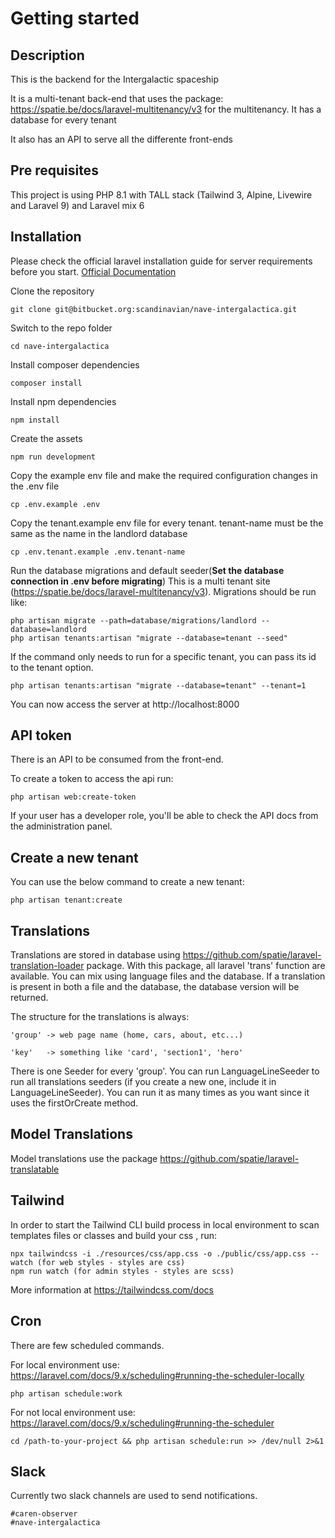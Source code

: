 # Getting started

## Description
This is the backend for the Intergalactic spaceship

It is a multi-tenant back-end that uses the package: https://spatie.be/docs/laravel-multitenancy/v3 for the multitenancy. It has a database for every tenant

It also has an API to serve all the differente front-ends

## Pre requisites
This project is using PHP 8.1 with TALL stack (Tailwind 3, Alpine, Livewire and Laravel 9) and Laravel mix 6

## Installation

Please check the official laravel installation guide for server requirements before you start. [Official Documentation](https://laravel.com/docs/8.x/installation)

Clone the repository

    git clone git@bitbucket.org:scandinavian/nave-intergalactica.git

Switch to the repo folder

    cd nave-intergalactica

Install composer dependencies

    composer install

Install npm dependencies

    npm install

Create the assets

    npm run development

Copy the example env file and make the required configuration changes in the .env file

    cp .env.example .env

Copy the tenant.example env file for every tenant. tenant-name must be the same as the name in the landlord database

    cp .env.tenant.example .env.tenant-name

Run the database migrations and default seeder(**Set the database connection in .env before migrating**)
This is a multi tenant site (https://spatie.be/docs/laravel-multitenancy/v3). Migrations should be run like:

    php artisan migrate --path=database/migrations/landlord --database=landlord
    php artisan tenants:artisan "migrate --database=tenant --seed"

If the command only needs to run for a specific tenant, you can pass its id to the tenant option.

    php artisan tenants:artisan "migrate --database=tenant" --tenant=1

You can now access the server at http://localhost:8000

## API token 

There is an API to be consumed from the front-end.

To create a token to access the api run:

    php artisan web:create-token

If your user has a developer role, you'll be able to check the API docs from the administration panel.

## Create a new tenant

You can use the below command to create a new tenant:

    php artisan tenant:create

## Translations

Translations are stored in database using https://github.com/spatie/laravel-translation-loader package. With this package, all laravel 'trans' function are available. You can mix using language files and the database. If a translation is present in both a file and the database, the database version will be returned.

The structure for the translations is always:

    'group' -> web page name (home, cars, about, etc...)

    'key'   -> something like 'card', 'section1', 'hero'

There is one Seeder for every 'group'. You can run LanguageLineSeeder to run all translations seeders (if you create a new one, include it in LanguageLineSeeder). You can run it as many times as you want since it uses the firstOrCreate method.

## Model Translations

Model translations use the package https://github.com/spatie/laravel-translatable

## Tailwind

In order to start the Tailwind CLI build process in local environment to scan templates files or classes and build your css , run: 

    npx tailwindcss -i ./resources/css/app.css -o ./public/css/app.css --watch (for web styles - styles are css)
    npm run watch (for admin styles - styles are scss)

More information at https://tailwindcss.com/docs

## Cron

There are few scheduled commands.

For local environment use: https://laravel.com/docs/9.x/scheduling#running-the-scheduler-locally

    php artisan schedule:work

For not local environment use: https://laravel.com/docs/9.x/scheduling#running-the-scheduler

    cd /path-to-your-project && php artisan schedule:run >> /dev/null 2>&1

## Slack

Currently two slack channels are used to send notifications.

    #caren-observer
    #nave-intergalactica
